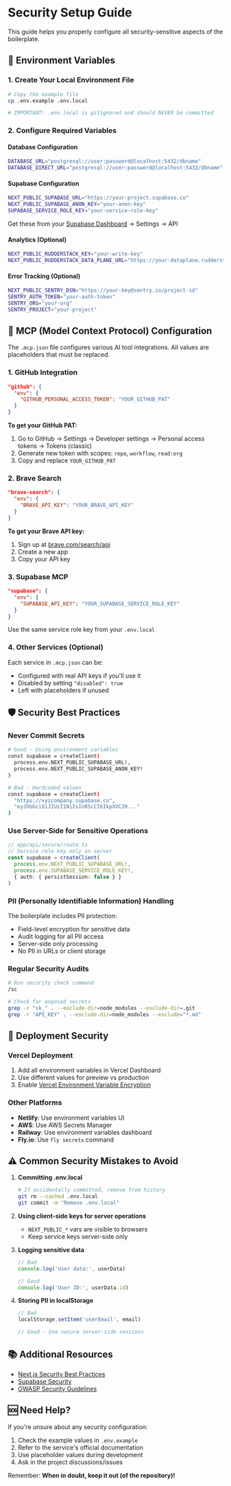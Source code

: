 # Security Setup Guide

This guide helps you properly configure all security-sensitive aspects of the boilerplate.

## 🔐 Environment Variables

### 1. Create Your Local Environment File
```bash
# Copy the example file
cp .env.example .env.local

# IMPORTANT: .env.local is gitignored and should NEVER be committed
```

### 2. Configure Required Variables

#### Database Configuration
```bash
DATABASE_URL="postgresql://user:password@localhost:5432/dbname"
DATABASE_DIRECT_URL="postgresql://user:password@localhost:5432/dbname"
```

#### Supabase Configuration
```bash
NEXT_PUBLIC_SUPABASE_URL="https://your-project.supabase.co"
NEXT_PUBLIC_SUPABASE_ANON_KEY="your-anon-key"
SUPABASE_SERVICE_ROLE_KEY="your-service-role-key"
```
Get these from your [Supabase Dashboard](https://app.supabase.com) → Settings → API

#### Analytics (Optional)
```bash
NEXT_PUBLIC_RUDDERSTACK_KEY="your-write-key"
NEXT_PUBLIC_RUDDERSTACK_DATA_PLANE_URL="https://your-dataplane.rudderstack.com"
```

#### Error Tracking (Optional)
```bash
NEXT_PUBLIC_SENTRY_DSN="https://your-key@sentry.io/project-id"
SENTRY_AUTH_TOKEN="your-auth-token"
SENTRY_ORG="your-org"
SENTRY_PROJECT="your-project"
```

## 🔧 MCP (Model Context Protocol) Configuration

The `.mcp.json` file configures various AI tool integrations. All values are placeholders that must be replaced.

### 1. GitHub Integration
```json
"github": {
  "env": {
    "GITHUB_PERSONAL_ACCESS_TOKEN": "YOUR_GITHUB_PAT"
  }
}
```

**To get your GitHub PAT:**
1. Go to GitHub → Settings → Developer settings → Personal access tokens → Tokens (classic)
2. Generate new token with scopes: `repo`, `workflow`, `read:org`
3. Copy and replace `YOUR_GITHUB_PAT`

### 2. Brave Search
```json
"brave-search": {
  "env": {
    "BRAVE_API_KEY": "YOUR_BRAVE_API_KEY"
  }
}
```

**To get your Brave API key:**
1. Sign up at [brave.com/search/api](https://brave.com/search/api)
2. Create a new app
3. Copy your API key

### 3. Supabase MCP
```json
"supabase": {
  "env": {
    "SUPABASE_API_KEY": "YOUR_SUPABASE_SERVICE_ROLE_KEY"
  }
}
```
Use the same service role key from your `.env.local`

### 4. Other Services (Optional)
Each service in `.mcp.json` can be:
- Configured with real API keys if you'll use it
- Disabled by setting `"disabled": true`
- Left with placeholders if unused

## 🛡️ Security Best Practices

### Never Commit Secrets
```bash
# Good - Using environment variables
const supabase = createClient(
  process.env.NEXT_PUBLIC_SUPABASE_URL!,
  process.env.NEXT_PUBLIC_SUPABASE_ANON_KEY!
)

# Bad - Hardcoded values
const supabase = createClient(
  "https://xyzcompany.supabase.co",
  "eyJhbGciOiJIUzI1NiIsInR5cCI6IkpXVCJ9..."
)
```

### Use Server-Side for Sensitive Operations
```typescript
// app/api/secure/route.ts
// Service role key only on server
const supabase = createClient(
  process.env.NEXT_PUBLIC_SUPABASE_URL!,
  process.env.SUPABASE_SERVICE_ROLE_KEY!,
  { auth: { persistSession: false } }
)
```

### PII (Personally Identifiable Information) Handling
The boilerplate includes PII protection:
- Field-level encryption for sensitive data
- Audit logging for all PII access
- Server-side only processing
- No PII in URLs or client storage

### Regular Security Audits
```bash
# Run security check command
/sc

# Check for exposed secrets
grep -r "sk_" . --exclude-dir=node_modules --exclude-dir=.git
grep -r "API_KEY" . --exclude-dir=node_modules --exclude="*.md"
```

## 🚀 Deployment Security

### Vercel Deployment
1. Add all environment variables in Vercel Dashboard
2. Use different values for preview vs production
3. Enable [Vercel Environment Variable Encryption](https://vercel.com/docs/concepts/projects/environment-variables#encryption)

### Other Platforms
- **Netlify**: Use environment variables UI
- **AWS**: Use AWS Secrets Manager
- **Railway**: Use environment variables dashboard
- **Fly.io**: Use `fly secrets` command

## ⚠️ Common Security Mistakes to Avoid

1. **Committing .env.local**
   ```bash
   # If accidentally committed, remove from history
   git rm --cached .env.local
   git commit -m "Remove .env.local"
   ```

2. **Using client-side keys for server operations**
   - `NEXT_PUBLIC_*` vars are visible to browsers
   - Keep service keys server-side only

3. **Logging sensitive data**
   ```typescript
   // Bad
   console.log('User data:', userData)
   
   // Good
   console.log('User ID:', userData.id)
   ```

4. **Storing PII in localStorage**
   ```typescript
   // Bad
   localStorage.setItem('userEmail', email)
   
   // Good - Use secure server-side sessions
   ```

## 📚 Additional Resources

- [Next.js Security Best Practices](https://nextjs.org/docs/authentication)
- [Supabase Security](https://supabase.com/docs/guides/auth/row-level-security)
- [OWASP Security Guidelines](https://owasp.org/www-project-top-ten/)

## 🆘 Need Help?

If you're unsure about any security configuration:
1. Check the example values in `.env.example`
2. Refer to the service's official documentation
3. Use placeholder values during development
4. Ask in the project discussions/issues

Remember: **When in doubt, keep it out (of the repository)!**
